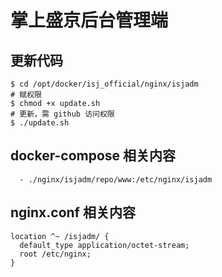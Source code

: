 掌上盛京后台管理端
===============

更新代码
-------

```
$ cd /opt/docker/isj_official/nginx/isjadm
# 赋权限
$ chmod +x update.sh
# 更新，需 github 访问权限
$ ./update.sh
```

docker-compose 相关内容
----------------------

```
  - ./nginx/isjadm/repo/www:/etc/nginx/isjadm
```

nginx.conf 相关内容
------------------

```
location ^~ /isjadm/ {
  default_type application/octet-stream;
  root /etc/nginx;
}
```
